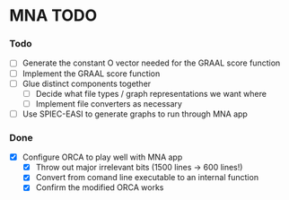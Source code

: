 # MNA TODO

### Todo

- [ ] Generate the constant O vector needed for the GRAAL score function
- [ ] Implement the GRAAL score function
- [ ] Glue distinct components together
  - [ ] Decide what file types / graph representations we want where
  - [ ] Implement file converters as necessary
- [ ] Use SPIEC-EASI to generate graphs to run through MNA app

### Done

- [x] Configure ORCA to play well with MNA app
  - [x] Throw out major irrelevant bits (1500 lines -> 600 lines!)
  - [x] Convert from comand line executable to an internal function
  - [x] Confirm the modified ORCA works
